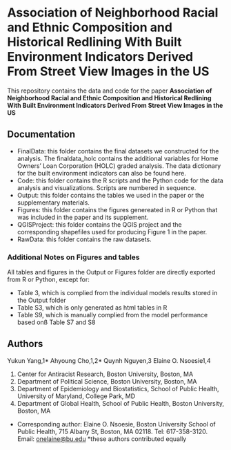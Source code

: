 # Association of Neighborhood Racial and Ethnic Composition and Historical Redlining With Built Environment Indicators Derived From Street View Images in the US


This repository contains the data and code for the paper **Association of Neighborhood Racial and Ethnic Composition and Historical Redlining With Built Environment Indicators Derived From Street View Images in the US**



## Documentation

- FinalData: this folder contains the final datasets we constructed for the analysis. The finaldata_holc contains the additional variables for Home Owners’ Loan Corporation (HOLC) graded analysis. The data dictionary for the built environment indicators can also be found here.
- Code: this folder contains the R scripts and the Python code for the data analysis and visualizations. Scripts are numbered in sequence.
- Output: this folder contains the tables we used in the paper or the supplementary materials.
- Figures: this folder contains the figures genereated in R or Python that was included in the paper and its supplement.
- QGISProject: this folder contains the QGIS project and the corresponding shapefiles used for producing Figure 1 in the paper.
- RawData: this folder contains the raw datasets.

### Additional Notes on Figures and tables
All tables and figures in the Output or Figures folder are directly exported from R or Python, except for: 
- Table 3, which is complied from the individual models results stored in the Output folder
- Table S3, which is only generated as html tables in R 
- Table S9, which is manually complied from the model performance based onß Table S7 and S8


## Authors


Yukun Yang,1* Ahyoung Cho,1,2* Quynh Nguyen,3 Elaine O. Nsoesie1,4

1. Center for Antiracist Research, Boston University, Boston, MA
2. Department of Political Science, Boston University, Boston, MA
3. Department of Epidemiology and Biostatistics, School of Public Health, University of Maryland, College Park, MD
4. Department of Global Health, School of Public Health, Boston University, Boston, MA

- Corresponding author: Elaine O. Nsoesie, Boston University School of Public Health, 715 Albany St, Boston, MA 02118. Tel: 617-358-3120. Email: onelaine@bu.edu 
*these authors contributed equally



